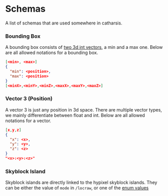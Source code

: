 # Schemas

A list of schemas that are used somewhere in catharsis.

### Bounding Box

A bounding box consists of [two 3d int vectors](#vector-3-position), a min and a max one.
Below are all allowed notations for a bounding box.
```json
[<min>, <max>]
{
  "min": <position>,
  "max": <position>
}
[<minX>,<minY>,<minZ>,<maxX>,<maxY>,<maxZ>]
``` 

### Vector 3 (Position)

A vector 3 is just any position in 3d space.
There are multiple vector types, we mainly differentiate between float and int. 
Below are all allowed notations for a vector.
```json
[x,y,z]
{
  "x": <x>,
  "y": <y>,
  "z": <z>
}
"<x>:<y>:<z>"
```

### Skyblock Island

Skyblock islands are directly linked to the hypixel skyblock islands.
They can be either the value of `mode` in `/locraw`, or one of the [enum values](https://github.com/SkyblockAPI/SkyblockAPI/blob/2.0/src/common/main/kotlin/tech/thatgravyboat/skyblockapi/api/location/SkyBlockIsland.kt)
